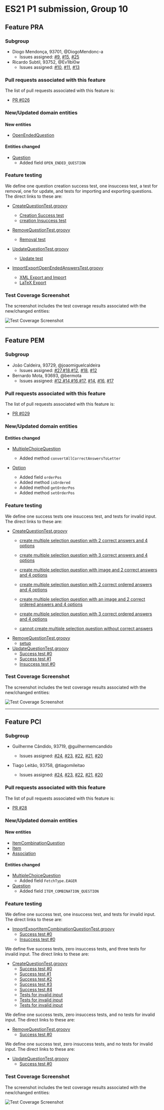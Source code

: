# ES21 P1 submission, Group 10

## Feature PRA

### Subgroup
 - Diogo Mendonça, 93701, @DiogoMendonc-a
   + Issues assigned: [#9](https://github.com/tecnico-softeng/es21-g10/issues/9), [#15](https://github.com/tecnico-softeng/es21-g10/issues/15), [#25](https://github.com/tecnico-softeng/es21-g10/issues/25)
 - Ricardo Subtil, 93752, @Ev1lbl0w
   + Issues assigned: [#10](https://github.com/tecnico-softeng/es21-g10/issues/10), [#11](https://github.com/tecnico-softeng/es21-g10/issues/11), [#13](https://github.com/tecnico-softeng/es21-g10/issues/13)
 
### Pull requests associated with this feature

The list of pull requests associated with this feature is:

 - [PR #026](https://github.com/tecnico-softeng/es21-g10/pull/26)


### New/Updated domain entities

#### New entities
 - [OpenEndedQuestion](https://github.com/tecnico-softeng/es21-g10/blob/develop/backend/src/main/java/pt/ulisboa/tecnico/socialsoftware/tutor/question/domain/OpenEndedQuestion.java)

#### Entities changed
- [Question](https://github.com/tecnico-softeng/es21-g10/blob/c2d098227ce3828e14f45a62f3a7167243cb8df9/backend/src/main/java/pt/ulisboa/tecnico/socialsoftware/tutor/question/domain/Question.java)
   + Added field `OPEN_ENDED_QUESTION`

### Feature testing

We define one question creation success test, one insuccess test, a test for removal, one for update, and tests for importing and exporting questions. The direct links to these are:

 - [CreateQuestionTest.groovy](https://github.com/tecnico-softeng/es21-g10/blob/develop/backend/src/test/groovy/pt/ulisboa/tecnico/socialsoftware/tutor/question/service/CreateQuestionTest.groovy)
    + [Creation Success test](https://github.com/tecnico-softeng/es21-g10/blob/develop/backend/src/test/groovy/pt/ulisboa/tecnico/socialsoftware/tutor/question/service/CreateQuestionTest.groovy#L755)
    + [creation Insuccess test](https://github.com/tecnico-softeng/es21-g10/blob/develop/backend/src/test/groovy/pt/ulisboa/tecnico/socialsoftware/tutor/question/service/CreateQuestionTest.groovy#L796)

 - [RemoveQuestionTest.groovy](https://github.com/tecnico-softeng/es21-g10/blob/develop/backend/src/test/groovy/pt/ulisboa/tecnico/socialsoftware/tutor/question/service/RemoveQuestionTest.groovy)
    + [Removal test](https://github.com/tecnico-softeng/es21-g10/blob/develop/backend/src/test/groovy/pt/ulisboa/tecnico/socialsoftware/tutor/question/service/RemoveQuestionTest.groovy#L194)
 
 - [UpdateQuestionTest.groovy](https://github.com/tecnico-softeng/es21-g10/blob/develop/backend/src/test/groovy/pt/ulisboa/tecnico/socialsoftware/tutor/question/service/UpdateQuestionTest.groovy)
    + [Update test](https://github.com/tecnico-softeng/es21-g10/blob/develop/backend/src/test/groovy/pt/ulisboa/tecnico/socialsoftware/tutor/question/service/UpdateQuestionTest.groovy#L292)
 - [ImportExportOpenEndedAnswersTest.groovy](https://github.com/tecnico-softeng/es21-g10/blob/develop/backend/src/test/groovy/pt/ulisboa/tecnico/socialsoftware/tutor/impexp/service/ImportExportOpenEndedAnswersTest.groovy)
    + [XML Export and Import](https://github.com/tecnico-softeng/es21-g10/blob/develop/backend/src/test/groovy/pt/ulisboa/tecnico/socialsoftware/tutor/impexp/service/ImportExportOpenEndedAnswersTest.groovy#L53)
    + [LaTeX Export](https://github.com/tecnico-softeng/es21-g10/blob/develop/backend/src/test/groovy/pt/ulisboa/tecnico/socialsoftware/tutor/impexp/service/ImportExportOpenEndedAnswersTest.groovy#L87)

### Test Coverage Screenshot

The screenshot includes the test coverage results associated with the new/changed entities:

![Test Coverage Screenshot](https://images-ext-1.discordapp.net/external/PCVyNqXI1QNDIrgqmx6_NUU357enWuvmUePudaGJWWc/https/image.prntscr.com/image/yWh1VyArTeGXjsRGct_1wA.png)

---

## Feature PEM

### Subgroup
 - João Caldeira, 93729, @joaomiguelcaldeira
   + Issues assigned: [#27,#18,#12](https://github.com/tecnico-softeng/es21-g10/issues/27), [#18](https://github.com/tecnico-softeng/es21-g10/issues/18), [#12](https://github.com/tecnico-softeng/es21-g10/issues/12)
 - Bernardo Mota, 93693, @bermota
   + Issues assigned: [#12,#14,#16,#17](https://github.com/tecnico-softeng/es21-g10/issues/12), [#14](https://github.com/tecnico-softeng/es21-g10/issues/14), [#16](https://github.com/tecnico-softeng/es21-g10/issues/16), [#17](https://github.com/tecnico-softeng/es21-g10/issues/17)
 
### Pull requests associated with this feature

The list of pull requests associated with this feature is:

 - [PR #029](https://github.com/tecnico-softeng/es21-g10/pull/29)


### New/Updated domain entities

#### Entities changed
 - [MultipleChoiceQuestion](https://github.com/tecnico-softeng/es21-g10/blob/pem/backend/src/main/java/pt/ulisboa/tecnico/socialsoftware/tutor/question/domain/MultipleChoiceQuestion.java)
   + Added method `convertAllCorrectAnswersToLetter`

 - [Option](https://github.com/tecnico-softeng/es21-g10/blob/pem/backend/src/main/java/pt/ulisboa/tecnico/socialsoftware/tutor/question/domain/Option.java)
   + Added field `orderPos`
   + Added method `isOrdered`
   + Added method `getOrderPos`
   + Added method `setOrderPos`
 
### Feature testing

We define one success tests one insuccess test, and tests for invalid input. The direct links to these are:

 - [CreateQuestionTest.groovy](https://github.com/tecnico-softeng/es21-g10/blob/pem/backend/src/test/groovy/pt/ulisboa/tecnico/socialsoftware/tutor/question/service/CreateQuestionTest.groovy)
    + [create multiple selection question with 2 correct answers and 4 options](https://github.com/tecnico-softeng/es21-g10/blob/pem/backend/src/test/groovy/pt/ulisboa/tecnico/socialsoftware/tutor/question/service/CreateQuestionTest.groovyL#19)

    + [create multiple selection question with 3 correct answers and 4 options](https://github.com/tecnico-softeng/es21-g10/blob/pem/backend/src/test/groovy/pt/ulisboa/tecnico/socialsoftware/tutor/question/service/CreateQuestionTest.groovyL#71)
    + [create multiple selection question with image and 2 correct answers and 4 options](https://github.com/tecnico-softeng/es21-g10/blob/pem/backend/src/test/groovy/pt/ulisboa/tecnico/socialsoftware/tutor/question/service/CreateQuestionTest.groovyL#118)
    + [create multiple selection question with 2 correct ordered answers and 4 options](https://github.com/tecnico-softeng/es21-g10/blob/pem/backend/src/test/groovy/pt/ulisboa/tecnico/socialsoftware/tutor/question/service/CreateQuestionTest.groovyL#173)
    + [create multiple selection question with an image and 2 correct ordered answers and 4 options](https://github.com/tecnico-softeng/es21-g10/blob/pem/backend/src/test/groovy/pt/ulisboa/tecnico/socialsoftware/tutor/question/service/CreateQuestionTest.groovyL#224)
    + [create multiple selection question with 3 correct ordered answers and 4 options](https://github.com/tecnico-softeng/es21-g10/blob/pem/backend/src/test/groovy/pt/ulisboa/tecnico/socialsoftware/tutor/question/service/CreateQuestionTest.groovyL#282)
    + [cannot create multiple selection question without correct answers](https://github.com/tecnico-softeng/es21-g10/blob/pem/backend/src/test/groovy/pt/ulisboa/tecnico/socialsoftware/tutor/question/service/CreateQuestionTest.groovyL#334)
 - [RemoveQuestionTest.groovy](https://github.com/tecnico-softeng/es21-g10/blob/pem/backend/src/test/groovy/pt/ulisboa/tecnico/socialsoftware/tutor/question/service/RemoveQuestionTest.groovy)
    + [setup](https://github.com/tecnico-softeng/es21-g10/blob/pem/backend/src/test/groovy/pt/ulisboa/tecnico/socialsoftware/tutor/question/service/RemoveQuestionTest.groovyL#28)
 - [UpdateQuestionTest.groovy](https://github.com/tecnico-softeng/es21-g10/blob/700acbd03b768bf5e34a0336594f242d5d4f42f1/backend/src/test/groovy/pt/ulisboa/tecnico/socialsoftware/tutor/question/service/UpdateQuestionTest.groovy)
    + [Success test #0](https://github.com/tecnico-softeng/es21-g10/blob/700acbd03b768bf5e34a0336594f242d5d4f42f1/backend/src/test/groovy/pt/ulisboa/tecnico/socialsoftware/tutor/question/service/UpdateQuestionTest.groovy#L77)
    + [Success test #1](https://github.com/tecnico-softeng/es21-g10/blob/700acbd03b768bf5e34a0336594f242d5d4f42f1/backend/src/test/groovy/pt/ulisboa/tecnico/socialsoftware/tutor/question/service/UpdateQuestionTest.groovy#L197)
    + [Insuccess test #0](https://github.com/tecnico-softeng/es21-g10/blob/700acbd03b768bf5e34a0336594f242d5d4f42f1/backend/src/test/groovy/pt/ulisboa/tecnico/socialsoftware/tutor/question/service/UpdateQuestionTest.groovy#L119)



### Test Coverage Screenshot

The screenshot includes the test coverage results associated with the new/changed entities:

![Test Coverage Screenshot](https://web.tecnico.ulisboa.pt/bernardo.mota/archive/Screenshot%20test%20coverage%20pem%20ES.png)


---



## Feature PCI

### Subgroup
 - Guilherme Cândido, 93719, @guilhermemcandido
   + Issues assigned: [#24](https://github.com/tecnico-softeng/es21-g10/projects/4#card-57103161), [#23](https://github.com/tecnico-softeng/es21-g10/projects/4#card-57103099), [#22](https://github.com/tecnico-softeng/es21-g10/projects/4#card-57102954), [#21](https://github.com/tecnico-softeng/es21-g10/projects/4#card-57103013), [#20](https://github.com/tecnico-softeng/es21-g10/projects/4#card-57338643)

 - Tiago Leitão, 93758, @tiagomileitao
   + Issues assigned: [#24](https://github.com/tecnico-softeng/es21-g10/projects/4#card-57103161), [#23](https://github.com/tecnico-softeng/es21-g10/projects/4#card-57103099), [#22](https://github.com/tecnico-softeng/es21-g10/projects/4#card-57102954), [#21](https://github.com/tecnico-softeng/es21-g10/projects/4#card-57103013), [#20](https://github.com/tecnico-softeng/es21-g10/projects/4#card-57338643)
 
### Pull requests associated with this feature

The list of pull requests associated with this feature is:

 - [PR #28](https://github.com/tecnico-softeng/es21-g10/pull/28#issue-600975409)


### New/Updated domain entities

#### New entities
 - [ItemCombinationQuestion](https://github.com/tecnico-softeng/es21-g10/blob/c2d098227ce3828e14f45a62f3a7167243cb8df9/backend/src/main/java/pt/ulisboa/tecnico/socialsoftware/tutor/question/domain/ItemCombinationQuestion.java)
 - [Item](https://github.com/tecnico-softeng/es21-g10/blob/c2d098227ce3828e14f45a62f3a7167243cb8df9/backend/src/main/java/pt/ulisboa/tecnico/socialsoftware/tutor/question/domain/Item.java)
 - [Association](https://github.com/tecnico-softeng/es21-g10/blob/c2d098227ce3828e14f45a62f3a7167243cb8df9/backend/src/main/java/pt/ulisboa/tecnico/socialsoftware/tutor/question/domain/Association.java)

#### Entities changed
 - [MultipleChoiceQuestion](https://github.com/tecnico-softeng/es21-g10/blob/c2d098227ce3828e14f45a62f3a7167243cb8df9/backend/src/main/java/pt/ulisboa/tecnico/socialsoftware/tutor/question/domain/MultipleChoiceQuestion.java)
   + Added field `FetchType.EAGER`
 - [Question](https://github.com/tecnico-softeng/es21-g10/blob/c2d098227ce3828e14f45a62f3a7167243cb8df9/backend/src/main/java/pt/ulisboa/tecnico/socialsoftware/tutor/question/domain/Question.java)
   + Added field `ITEM_COMBINATION_QUESTION`
 
### Feature testing

We define one success test, one insuccess test, and tests for invalid input. The direct links to these are:

 - [ImportExportItemCombinationQuestionTest.groovy](https://github.com/tecnico-softeng/es21-g10/blob/c2d098227ce3828e14f45a62f3a7167243cb8df9/backend/src/test/groovy/pt/ulisboa/tecnico/socialsoftware/tutor/impexp/service/ImportExportItemCombinationQuestionsTest.groovy)
    + [Success test #0](https://github.com/tecnico-softeng/es21-g10/blob/ec4ea5dfd79508500186abf71fa24d89cfa846a9/backend/src/test/groovy/pt/ulisboa/tecnico/socialsoftware/tutor/impexp/service/ImportExportItemCombinationQuestionsTest.groovy#L104)
    + [Insuccess test #0](https://github.com/tecnico-softeng/es21-g10/blob/ec4ea5dfd79508500186abf71fa24d89cfa846a9/backend/src/test/groovy/pt/ulisboa/tecnico/socialsoftware/tutor/impexp/service/ImportExportItemCombinationQuestionsTest.groovy#L64)

We define five success tests, zero insuccess tests, and three tests for invalid input. The direct links to these are:

 - [CreateQuestionTest.groovy](https://github.com/tecnico-softeng/es21-g10/blob/c2d098227ce3828e14f45a62f3a7167243cb8df9/backend/src/test/groovy/pt/ulisboa/tecnico/socialsoftware/tutor/question/service/CreateQuestionTest.groovy)
    + [Success test #0](https://github.com/tecnico-softeng/es21-g10/blob/ec4ea5dfd79508500186abf71fa24d89cfa846a9/backend/src/test/groovy/pt/ulisboa/tecnico/socialsoftware/tutor/question/service/CreateQuestionTest.groovy#L815)
    + [Success test #1](https://github.com/tecnico-softeng/es21-g10/blob/ec4ea5dfd79508500186abf71fa24d89cfa846a9/backend/src/test/groovy/pt/ulisboa/tecnico/socialsoftware/tutor/question/service/CreateQuestionTest.groovy#L860)
    + [Success test #2](https://github.com/tecnico-softeng/es21-g10/blob/ec4ea5dfd79508500186abf71fa24d89cfa846a9/backend/src/test/groovy/pt/ulisboa/tecnico/socialsoftware/tutor/question/service/CreateQuestionTest.groovy#L913)
    + [Success test #3](https://github.com/tecnico-softeng/es21-g10/blob/ec4ea5dfd79508500186abf71fa24d89cfa846a9/backend/src/test/groovy/pt/ulisboa/tecnico/socialsoftware/tutor/question/service/CreateQuestionTest.groovy#L986)
    + [Success test #4](https://github.com/tecnico-softeng/es21-g10/blob/ec4ea5dfd79508500186abf71fa24d89cfa846a9/backend/src/test/groovy/pt/ulisboa/tecnico/socialsoftware/tutor/question/service/CreateQuestionTest.groovy#L1053)
    + [Tests for invalid input](https://github.com/tecnico-softeng/es21-g10/blob/ec4ea5dfd79508500186abf71fa24d89cfa846a9/backend/src/test/groovy/pt/ulisboa/tecnico/socialsoftware/tutor/question/service/CreateQuestionTest.groovy#L1123)
    + [Tests for invalid input](https://github.com/tecnico-softeng/es21-g10/blob/ec4ea5dfd79508500186abf71fa24d89cfa846a9/backend/src/test/groovy/pt/ulisboa/tecnico/socialsoftware/tutor/question/service/CreateQuestionTest.groovy#L1149)
    + [Tests for invalid input](https://github.com/tecnico-softeng/es21-g10/blob/ec4ea5dfd79508500186abf71fa24d89cfa846a9/backend/src/test/groovy/pt/ulisboa/tecnico/socialsoftware/tutor/question/service/CreateQuestionTest.groovy#L1166)

We define one success tests, zero insuccess tests, and no tests for invalid input. The direct links to these are:

 - [RemoveQuestionTest.groovy](https://github.com/tecnico-softeng/es21-g10/blob/c2d098227ce3828e14f45a62f3a7167243cb8df9/backend/src/test/groovy/pt/ulisboa/tecnico/socialsoftware/tutor/question/service/RemoveQuestionTest.groovy)
    + [Success test #0](https://github.com/tecnico-softeng/es21-g10/blob/ec4ea5dfd79508500186abf71fa24d89cfa846a9/backend/src/test/groovy/pt/ulisboa/tecnico/socialsoftware/tutor/question/service/RemoveQuestionTest.groovy#L184)

We define one success test, zero insuccess tests, and no tests for invalid input. The direct links to these are:

 - [UpdateQuestionTest.groovy](https://github.com/tecnico-softeng/es21-g10/blob/c2d098227ce3828e14f45a62f3a7167243cb8df9/backend/src/test/groovy/pt/ulisboa/tecnico/socialsoftware/tutor/question/service/UpdateQuestionTest.groovy)
    + [Success test #0](https://github.com/tecnico-softeng/es21-g10/blob/ec4ea5dfd79508500186abf71fa24d89cfa846a9/backend/src/test/groovy/pt/ulisboa/tecnico/socialsoftware/tutor/question/service/UpdateQuestionTest.groovy#L253)

### Test Coverage Screenshot

The screenshot includes the test coverage results associated with the new/changed entities:

![Test Coverage Screenshot](https://media.discordapp.net/attachments/668075168224116746/825038952255062016/Captura_de_ecra_2021-03-26_as_16.10.03.png)